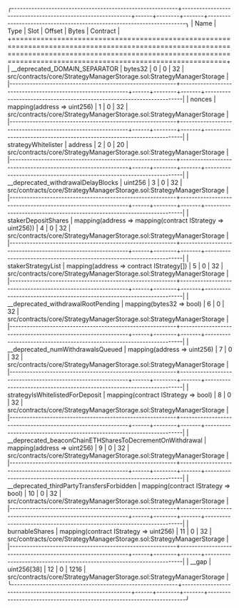 
╭----------------------------------------------------------+------------------------------------------------------------+------+--------+-------+----------------------------------------------------------------------╮
| Name                                                     | Type                                                       | Slot | Offset | Bytes | Contract                                                             |
+======================================================================================================================================================================================================================+
| __deprecated_DOMAIN_SEPARATOR                            | bytes32                                                    | 0    | 0      | 32    | src/contracts/core/StrategyManagerStorage.sol:StrategyManagerStorage |
|----------------------------------------------------------+------------------------------------------------------------+------+--------+-------+----------------------------------------------------------------------|
| nonces                                                   | mapping(address => uint256)                                | 1    | 0      | 32    | src/contracts/core/StrategyManagerStorage.sol:StrategyManagerStorage |
|----------------------------------------------------------+------------------------------------------------------------+------+--------+-------+----------------------------------------------------------------------|
| strategyWhitelister                                      | address                                                    | 2    | 0      | 20    | src/contracts/core/StrategyManagerStorage.sol:StrategyManagerStorage |
|----------------------------------------------------------+------------------------------------------------------------+------+--------+-------+----------------------------------------------------------------------|
| __deprecated_withdrawalDelayBlocks                       | uint256                                                    | 3    | 0      | 32    | src/contracts/core/StrategyManagerStorage.sol:StrategyManagerStorage |
|----------------------------------------------------------+------------------------------------------------------------+------+--------+-------+----------------------------------------------------------------------|
| stakerDepositShares                                      | mapping(address => mapping(contract IStrategy => uint256)) | 4    | 0      | 32    | src/contracts/core/StrategyManagerStorage.sol:StrategyManagerStorage |
|----------------------------------------------------------+------------------------------------------------------------+------+--------+-------+----------------------------------------------------------------------|
| stakerStrategyList                                       | mapping(address => contract IStrategy[])                   | 5    | 0      | 32    | src/contracts/core/StrategyManagerStorage.sol:StrategyManagerStorage |
|----------------------------------------------------------+------------------------------------------------------------+------+--------+-------+----------------------------------------------------------------------|
| __deprecated_withdrawalRootPending                       | mapping(bytes32 => bool)                                   | 6    | 0      | 32    | src/contracts/core/StrategyManagerStorage.sol:StrategyManagerStorage |
|----------------------------------------------------------+------------------------------------------------------------+------+--------+-------+----------------------------------------------------------------------|
| __deprecated_numWithdrawalsQueued                        | mapping(address => uint256)                                | 7    | 0      | 32    | src/contracts/core/StrategyManagerStorage.sol:StrategyManagerStorage |
|----------------------------------------------------------+------------------------------------------------------------+------+--------+-------+----------------------------------------------------------------------|
| strategyIsWhitelistedForDeposit                          | mapping(contract IStrategy => bool)                        | 8    | 0      | 32    | src/contracts/core/StrategyManagerStorage.sol:StrategyManagerStorage |
|----------------------------------------------------------+------------------------------------------------------------+------+--------+-------+----------------------------------------------------------------------|
| __deprecated_beaconChainETHSharesToDecrementOnWithdrawal | mapping(address => uint256)                                | 9    | 0      | 32    | src/contracts/core/StrategyManagerStorage.sol:StrategyManagerStorage |
|----------------------------------------------------------+------------------------------------------------------------+------+--------+-------+----------------------------------------------------------------------|
| __deprecated_thirdPartyTransfersForbidden                | mapping(contract IStrategy => bool)                        | 10   | 0      | 32    | src/contracts/core/StrategyManagerStorage.sol:StrategyManagerStorage |
|----------------------------------------------------------+------------------------------------------------------------+------+--------+-------+----------------------------------------------------------------------|
| burnableShares                                           | mapping(contract IStrategy => uint256)                     | 11   | 0      | 32    | src/contracts/core/StrategyManagerStorage.sol:StrategyManagerStorage |
|----------------------------------------------------------+------------------------------------------------------------+------+--------+-------+----------------------------------------------------------------------|
| __gap                                                    | uint256[38]                                                | 12   | 0      | 1216  | src/contracts/core/StrategyManagerStorage.sol:StrategyManagerStorage |
╰----------------------------------------------------------+------------------------------------------------------------+------+--------+-------+----------------------------------------------------------------------╯

